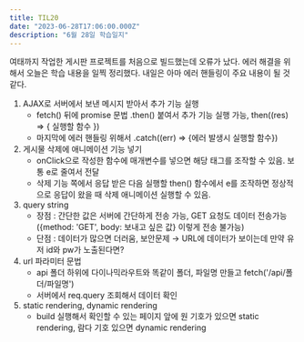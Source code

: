 ```yaml
---
title: TIL20
date: "2023-06-28T17:06:00.000Z"
description: "6월 28일 학습일지"
---
```

여태까지 작업한 게시판 프로젝트를 처음으로 빌드했는데 오류가 났다. 에러 해결을 위해서 오늘은 학습 내용을 일찍 정리했다. 내일은 아마 에러 핸들링이 주요 내용이 될 것 같다.    
1. AJAX로 서버에서 보낸 메시지 받아서 추가 기능 실행    
    - fetch() 뒤에 promise 문법 .then() 붙여서 추가 기능 실행 가능, then((res) => { 실행할 함수 })    
    - 마지막에 에러 핸들링 위해서 .catch((err) => {에러 발생시 실행할 함수})    
2. 게시물 삭제에 애니메이션 기능 넣기    
    - onClick으로 작성한 함수에 매개변수를 넣으면 해당 태그를 조작할 수 있음. 보통 e로 줄여서 전달    
    - 삭제 기능 쪽에서 응답 받은 다음 실행할 then() 함수에서 e를 조작하면 정상적으로 응답이 왔을 때 삭제 애니메이션 실행할 수 있음.    
3. query string    
    - 장점 : 간단한 값은 서버에 간단하게 전송 가능, GET 요청도 데이터 전송가능({method: 'GET', body: 보내고 싶은 값} 이렇게 전송 불가능)    
    - 단점 : 데이터가 많으면 더러움, 보안문제 → URL에 데이터가 보이는데 만약 유저 id와 pw가 노출된다면?    
4. url 파라미터 문법    
    - api 폴더 하위에 다이나믹라우트와 똑같이 폴더, 파일명 만들고 fetch('/api/폴더/파일명')    
    - 서버에서 req.query 조회해서 데이터 확인    
5. static rendering, dynamic rendering    
    - build 실행해서 확인할 수 있는 페이지 앞에 원 기호가 있으면 static rendering, 람다 기호 있으면 dynamic rendering    